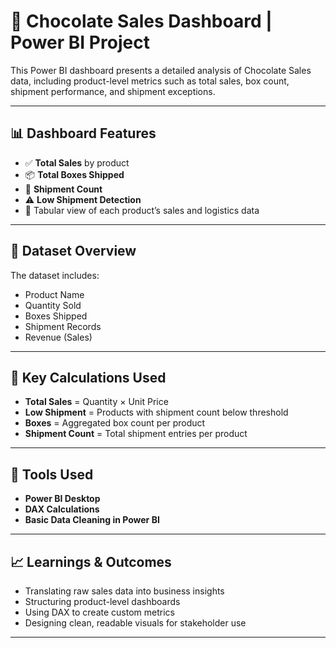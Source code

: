 # 🍫 Chocolate Sales Dashboard | Power BI Project

This Power BI dashboard presents a detailed analysis of Chocolate Sales data, including product-level metrics such as total sales, box count, shipment performance, and shipment exceptions.

---

## 📊 Dashboard Features

- ✅ **Total Sales** by product
- 📦 **Total Boxes Shipped**
- 🚚 **Shipment Count**
- ⚠️ **Low Shipment Detection**
- 🧾 Tabular view of each product’s sales and logistics data

---

## 📁 Dataset Overview

The dataset includes:
- Product Name
- Quantity Sold
- Boxes Shipped
- Shipment Records
- Revenue (Sales)

---

## 🧠 Key Calculations Used

- **Total Sales** = Quantity × Unit Price
- **Low Shipment** = Products with shipment count below threshold
- **Boxes** = Aggregated box count per product
- **Shipment Count** = Total shipment entries per product

---

## 📌 Tools Used

- **Power BI Desktop**
- **DAX Calculations**
- **Basic Data Cleaning in Power BI**

---

## 📈 Learnings & Outcomes

- Translating raw sales data into business insights
- Structuring product-level dashboards
- Using DAX to create custom metrics
- Designing clean, readable visuals for stakeholder use

---
